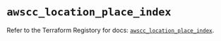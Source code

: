 # `awscc_location_place_index`

Refer to the Terraform Registory for docs: [`awscc_location_place_index`](https://registry.terraform.io/providers/hashicorp/awscc/0.70.0/docs/resources/location_place_index).
